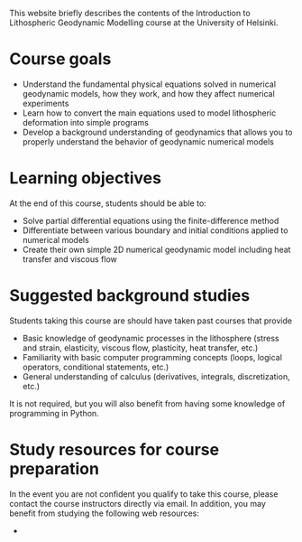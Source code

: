 This website briefly describes the contents of the Introduction to Lithospheric Geodynamic Modelling course at the University of Helsinki.

# Course goals

- Understand the fundamental physical equations solved in numerical geodynamic models, how they work, and how they affect numerical experiments
- Learn how to convert the main equations used to model lithospheric deformation into simple programs
- Develop a background understanding of geodynamics that allows you to properly understand the behavior of geodynamic numerical models

# Learning objectives
At the end of this course, students should be able to:

- Solve partial differential equations using the finite-difference method
- Differentiate between various boundary and initial conditions applied to numerical models
- Create their own simple 2D numerical geodynamic model including heat transfer and viscous flow

# Suggested background studies
Students taking this course are should have taken past courses that provide

- Basic knowledge of geodynamic processes in the lithosphere (stress and strain, elasticity, viscous flow, plasticity, heat transfer, etc.)
- Familiarity with basic computer programming concepts (loops, logical operators, conditional statements, etc.)
- General understanding of calculus (derivatives, integrals, discretization, etc.)

It is not required, but you will also benefit from having some knowledge of programming in Python.

# Study resources for course preparation
In the event you are not confident you qualify to take this course, please contact the course instructors directly via email.
In addition, you may benefit from studying the following web resources:

- 
